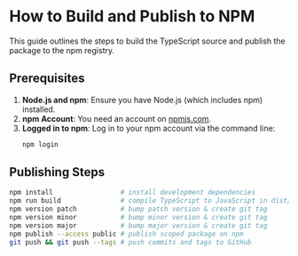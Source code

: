 # How to Build and Publish to NPM

This guide outlines the steps to build the TypeScript source and publish the package to the npm registry.

## Prerequisites

1.  **Node.js and npm**: Ensure you have Node.js (which includes npm) installed.
2.  **npm Account**: You need an account on [npmjs.com](https://www.npmjs.com/).
3.  **Logged in to npm**: Log in to your npm account via the command line:
    ```bash
    npm login
    ```

## Publishing Steps

```bash
npm install                 # install development dependencies
npm run build               # compile TypeScript to JavaScript in dist/
npm version patch           # bump patch version & create git tag
npm version minor           # bump minor version & create git tag
npm version major           # bump major version & create git tag
npm publish --access public # publish scoped package on npm
git push && git push --tags # push commits and tags to GitHub
```
